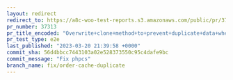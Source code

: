 ```yaml
---
layout: redirect
redirect_to: https://a8c-woo-test-reports.s3.amazonaws.com/public/pr/37313/e2e/index.html
pr_number: 37313
pr_title_encoded: "Overwrite+clone+method+to+prevent+duplicate+data+when+saving+a+clone."
pr_test_type: e2e
last_published: "2023-03-20 21:39:58 +0000"
commit_sha: 56d4bbcc7443103a02e528373550c95c4dafe9bc
commit_message: "Fix phpcs"
branch_name: fix/order-cache-duplicate
---
```

